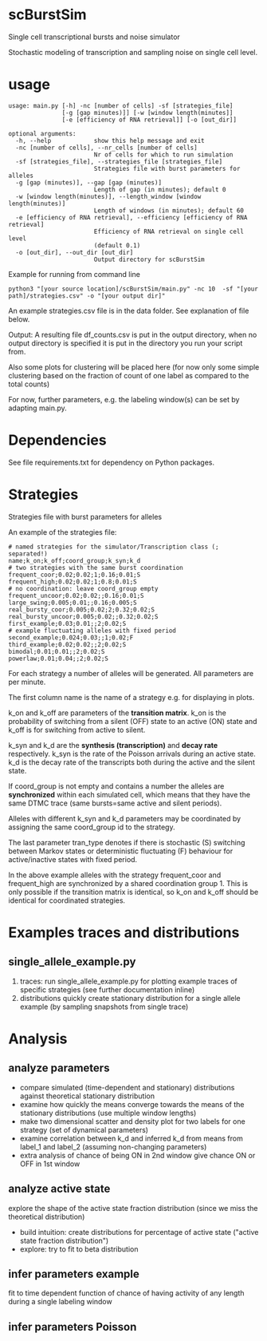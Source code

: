 # scBurstSim
Single cell transcriptional bursts and noise simulator

Stochastic modeling of transcription and sampling noise on single cell level. 

# usage 

``` 
usage: main.py [-h] -nc [number of cells] -sf [strategies_file]
               [-g [gap minutes)]] [-w [window length(minutes]]
               [-e [efficiency of RNA retrieval]] [-o [out_dir]]

optional arguments:
  -h, --help            show this help message and exit
  -nc [number of cells], --nr_cells [number of cells]
                        Nr of cells for which to run simulation
  -sf [strategies_file], --strategies_file [strategies_file]
                        Strategies file with burst parameters for alleles
  -g [gap (minutes)], --gap [gap (minutes)]
                        Length of gap (in minutes); default 0
  -w [window length(minutes)], --length_window [window length(minutes)]
                        Length of windows (in minutes); default 60
  -e [efficiency of RNA retrieval], --efficiency [efficiency of RNA retrieval]
                        Efficiency of RNA retrieval on single cell level
                        (default 0.1)
  -o [out_dir], --out_dir [out_dir]
                        Output directory for scBurstSim
```

Example for running from command line
```
python3 "[your source location]/scBurstSim/main.py" -nc 10  -sf "[your path]/strategies.csv" -o "[your output dir]"
```
An example strategies.csv file is in the data folder. See explanation of file below.

Output: A resulting file df_counts.csv is put in the output directory, when
no output directory is specified it is put in the directory you run your 
script from.

Also some plots for clustering will be placed here (for now only some simple 
clustering based on the fraction of count of one label as compared to the total counts)  

For now, further parameters, e.g. the labeling window(s) can be set by adapting main.py.

# Dependencies 

See file requirements.txt for dependency on Python packages.
 

# Strategies

Strategies file with burst parameters for alleles

An example of the strategies file:

```                        
# named strategies for the simulator/Transcription class (; separated!)
name;k_on;k_off;coord_group;k_syn;k_d
# two strategies with the same burst coordination
frequent_coor;0.02;0.02;1;0.16;0.01;S
frequent_high;0.02;0.02;1;0.8;0.01;S
# no coordination: leave coord_group empty
frequent_uncoor;0.02;0.02;;0.16;0.01;S
large_swing;0.005;0.01;;0.16;0.005;S
real_bursty_coor;0.005;0.02;2;0.32;0.02;S
real_bursty_uncoor;0.005;0.02;;0.32;0.02;S
first_example;0.03;0.01;;2;0.02;S
# example fluctuating alleles with fixed period
second_example;0.024;0.03;;1;0.02;F
third_example;0.02;0.02;;2;0.02;S
bimodal;0.01;0.01;;2;0.02;S
powerlaw;0.01;0.04;;2;0.02;S
```
For each strategy a number of alleles will be generated. 
All parameters are per minute.

The first column name is the name of a strategy e.g. for displaying in plots.

k_on and k_off are parameters of the **transition matrix**. k_on is the probability of
switching from a silent (OFF) state to an active (ON) state and k_off is for
switching from active to silent.

k_syn and k_d are the **synthesis (transcription)** and **decay rate** respectively.
k_syn is the rate of the Poisson arrivals during an active state. 
k_d is the decay rate of the transcripts both during the active and the silent state.

If coord_group is not empty and contains a number the alleles are
**synchronized** within each simulated cell, which means that they have the same DTMC
trace (same bursts=same active and silent periods).

Alleles with different k_syn and k_d parameters may be coordinated 
by assigning the same coord_group id to the strategy.   

The last parameter tran_type denotes if there is 
stochastic (S) switching between Markov states 
or deterministic fluctuating (F) behaviour for active/inactive states with fixed period. 

In the above example alleles with the strategy 
frequent_coor and frequent_high are synchronized by a shared coordination group 1.
This is only possible if the transition matrix is identical, so k_on and k_off 
should be identical for coordinated strategies.  


# Examples traces and distributions

## single_allele_example.py 
1. traces: run single_allele_example.py for plotting example traces of specific strategies (see further documentation inline)
2. distributions quickly create stationary distribution for a single allele example (by sampling snapshots from single trace)

# Analysis

## analyze parameters

- compare simulated (time-dependent and stationary) distributions 
against theoretical stationary distribution
- examine how quickly the means converge towards the means of the stationary distributions 
(use multiple window lengths)
- make two dimensional scatter and density plot for two labels 
for one strategy (set of dynamical parameters)
- examine correlation between k_d and inferred k_d from means 
from label_1 and label_2 (assuming non-changing parameters)
- extra analysis of chance of being ON in 2nd window give chance ON or OFF in 1st window

## analyze active state
explore the shape of the active state fraction distribution 
(since we miss the theoretical distribution)
- build intuition: create distributions for percentage of active state ("active state fraction distribution")
- explore: try to fit to beta distribution

## infer parameters example
fit to time dependent function of chance of having activity of any length 
during a single labeling window

## infer parameters Poisson



